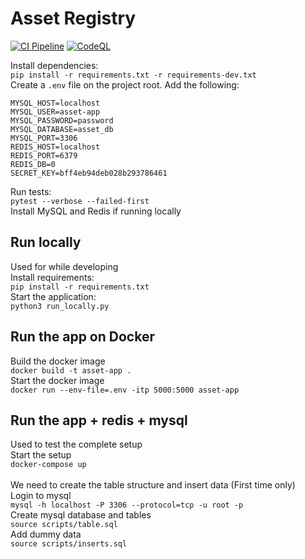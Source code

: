 # Asset Registry
[![CI Pipeline](https://github.com/linux-training-group-1/asset-registry/actions/workflows/ci.yml/badge.svg?branch=main)](https://github.com/linux-training-group-1/asset-registry/actions/workflows/ci.yml)
[![CodeQL](https://github.com/linux-training-group-1/asset-registry/actions/workflows/codeql-analysis.yml/badge.svg?branch=main)](https://github.com/linux-training-group-1/asset-registry/actions/workflows/codeql-analysis.yml)

Install dependencies:<br>
```pip install -r requirements.txt -r requirements-dev.txt```<br>
Create a `.env` file on the project root. Add the following:
```
MYSQL_HOST=localhost
MYSQL_USER=asset-app
MYSQL_PASSWORD=password
MYSQL_DATABASE=asset_db
MYSQL_PORT=3306
REDIS_HOST=localhost
REDIS_PORT=6379
REDIS_DB=0
SECRET_KEY=bff4eb94deb028b293786461
```
Run tests:<br>
```pytest --verbose --failed-first```<br>
Install MySQL and Redis if running locally<br>

## Run locally
Used for while developing <br>
Install requirements:<br>
```pip install -r requirements.txt```<br>
Start the application:<br>
```python3 run_locally.py```<br>

## Run the app on Docker
Build the docker image<br>
```docker build -t asset-app .```<br>
Start the docker image<br>
```docker run --env-file=.env -itp 5000:5000 asset-app```<br>

## Run the app + redis + mysql 
Used to test the complete setup<br>
Start the setup<br>
```docker-compose up```<br>
<br>
We need to create the table structure and insert data (First time only)<br>
Login to mysql <br>
```mysql -h localhost -P 3306 --protocol=tcp -u root -p```<br>
Create mysql database and tables <br>
```source scripts/table.sql```<br>
Add dummy data<br>
```source scripts/inserts.sql```<br>
